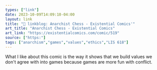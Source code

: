 ```yaml
---
types: ["link"]
date: 2023-10-09T14:09:10-04:00
layout: link
title: "🔗 linkblog: Anarchist Chess - Existential Comics'"
art_title: "Anarchist Chess - Existential Comics"
art_link: "https://existentialcomics.com/comic/519"
source: ["https:"]
tags: ["anarchism","games","values","ethics","LIS 618"]
---
```

What I like about this comic is the way it shows that we build values we don't agree with into games because games are more
fun with conflict.
